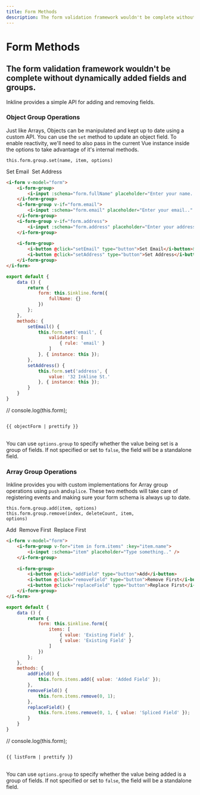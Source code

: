 ```yaml
---
title: Form Methods
description: The form validation framework wouldn't be complete without dynamically added fields and groups.  
---
```


# Form Methods
## The form validation framework wouldn't be complete without dynamically added fields and groups.  

Inkline provides a simple API for adding and removing fields.

### Object Group Operations
Just like Arrays, Objects can be manipulated and kept up to date using a custom API. You can use the `set` method to update an object field. To enable reactivity, we'll need to also pass in the current Vue instance inside the options to take advantage of it's internal methods.

<code>this.form.group.set(name, item, options)</code>

<i-code title="Form Schema Object Group Operations">
<i-tab type="preview">
    <i-form v-model="objectForm">
        <i-form-group>
            <i-input :schema="objectForm.fullName" placeholder="Enter your name.." />
        </i-form-group>
        <i-form-group v-if="objectForm.email">
            <i-input :schema="objectForm.email" placeholder="Enter your email.." />
        </i-form-group>
        <i-form-group v-if="objectForm.address">
            <i-input :schema="objectForm.address" placeholder="Enter your address.." />
        </i-form-group>
        <i-form-group>
            <i-button @click="setEmail" type="button">Set Email</i-button>&nbsp;
            <i-button @click="setAddress" type="button">Set Address</i-button>&nbsp;
        </i-form-group>
    </i-form>
</i-tab>
<i-tab type="html">

~~~html
<i-form v-model="form">
    <i-form-group>
        <i-input :schema="form.fullName" placeholder="Enter your name.." />
    </i-form-group>
    <i-form-group v-if="form.email">
        <i-input :schema="form.email" placeholder="Enter your email.." />
    </i-form-group>
    <i-form-group v-if="form.address">
        <i-input :schema="form.address" placeholder="Enter your address.." />
    </i-form-group>
    
    <i-form-group>
        <i-button @click="setEmail" type="button">Set Email</i-button>&nbsp;
        <i-button @click="setAddress" type="button">Set Address</i-button>&nbsp;
    </i-form-group>
</i-form>
~~~

</i-tab>
<i-tab type="js">

~~~js
export default {
    data () {
        return {
            form: this.$inkline.form({
                fullName: {}
            })
        };
    },
    methods: {
        setEmail() {
            this.form.set('email', {
                validators: [
                    { rule: 'email' }
                ]
            }, { instance: this });
        },
        setAddress() {
            this.form.set('address', {
                value: '32 Inkline St.'
            }, { instance: this });
        }
    }
}
~~~

</i-tab>
<i-tab type="output">
<span class="_text-muted">// console.log(this.form);</span>
<pre>
<code>
{{ objectForm | prettify }}
</code>
</pre>
</i-tab>
</i-code>

You can use `options.group` to specify whether the value being set is a group of fields. If not specified or set to `false`, the field will be a standalone field.

### Array Group Operations
Inkline provides you with custom implementations for Array group operations using `push` and`splice`. These two methods will take care of registering events and making sure your form schema is always up to date.

<code>this.form.group.add(item, options)</code><br/>
<code>this.form.group.remove(index, deleteCount, item, options)</code>

<i-code title="Form Schema Array Group Operations">
<i-tab type="preview">
    <i-form v-model="listForm">
        <i-form-group v-for="item in listForm.items" :key="item.name">
            <i-input :schema="item" placeholder="Type something.." />
        </i-form-group>
        <i-form-group>
            <i-button @click="addField" type="button">Add</i-button>&nbsp;
            <i-button @click="removeField" type="button">Remove First</i-button>&nbsp;
            <i-button @click="replaceField" type="button">Replace First</i-button>
        </i-form-group>
    </i-form>
</i-tab>
<i-tab type="html">

~~~html
<i-form v-model="form">
    <i-form-group v-for="item in form.items" :key="item.name">
        <i-input :schema="item" placeholder="Type something.." />
    </i-form-group>
    
    <i-form-group>
        <i-button @click="addField" type="button">Add</i-button>
        <i-button @click="removeField" type="button">Remove First</i-button>
        <i-button @click="replaceField" type="button">Replace First</i-button>
    </i-form-group>
</i-form>
~~~

</i-tab>
<i-tab type="js">

~~~js
export default {
    data () {
        return {
            form: this.$inkline.form({
                items: [
                    { value: 'Existing Field' },
                    { value: 'Existing Field' }
                ]
            })
        };
    },
    methods: {
        addField() {
            this.form.items.add({ value: 'Added Field' });
        },
        removeField() {
            this.form.items.remove(0, 1);
        },
        replaceField() {
            this.form.items.remove(0, 1, { value: 'Spliced Field' });
        }
    }
}
~~~

</i-tab>
<i-tab type="output">
<span class="_text-muted">// console.log(this.form);</span>
<pre>
<code>
{{ listForm | prettify }}
</code>
</pre>
</i-tab>
</i-code>

You can use `options.group` to specify whether the value being added is a group of fields. If not specified or set to `false`, the field will be a standalone field.
